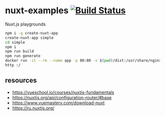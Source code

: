 # nuxt-examples [![Build Status](https://travis-ci.org/daggerok/nuxt-examples.svg?branch=master)](https://travis-ci.org/daggerok/nuxt-examples)
Nuxt.js playgrounds

```bash
npm i -g create-nuxt-app
create-nuxt-app simple
cd simple
npm i
npm run build
npm run generate
docker run -it --rm --name app -p 80:80 -v $(pwd)/dist:/usr/share/nginx/html:ro nginx:1.17.6-alpine
http :/
```

## resources

* https://vueschool.io/courses/nuxtjs-fundamentals
* https://nuxtjs.org/api/configuration-router/#base
* https://www.vuemastery.com/download-nuxt
* https://ru.nuxtjs.org/
